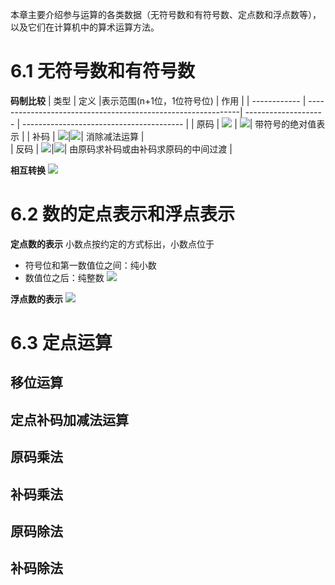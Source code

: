 本章主要介绍参与运算的各类数据（无符号数和有符号数、定点数和浮点数等），以及它们在计算机中的算术运算方法。

# 6.1 无符号数和有符号数

**码制比较**
| 类型         | 定义                                                           |表示范围(n+1位，1位符号位)                    | 作用                                     |
| ------------ | -------------------------------------------------------------| -------------------- | ---------------------------------------- |
| 原码         | ![](https://raw.githubusercontent.com/Anlieh/PicBucket/master/202210141309874.png) | ![](https://raw.githubusercontent.com/Anlieh/PicBucket/master/202210141330651.png)| 带符号的绝对值表示                       |
| 补码         | ![](https://raw.githubusercontent.com/Anlieh/PicBucket/master/202210141313600.png)|![](https://raw.githubusercontent.com/Anlieh/PicBucket/master/202210141328964.png)| 消除减法运算             |                                                                                               
| 反码         |   ![](https://raw.githubusercontent.com/Anlieh/PicBucket/master/202210141315692.png)|![](https://raw.githubusercontent.com/Anlieh/PicBucket/master/202210141327373.png)| 由原码求补码或由补码求原码的中间过渡 |

**相互转换**
![](https://raw.githubusercontent.com/Anlieh/PicBucket/master/202210122124614.png)

# 6.2 数的定点表示和浮点表示
**定点数的表示**
小数点按约定的方式标出，小数点位于
- 符号位和第一数值位之间：纯小数
- 数值位之后：纯整数
![](https://raw.githubusercontent.com/Anlieh/PicBucket/master/202210141334816.png)

**浮点数的表示**
![](https://raw.githubusercontent.com/Anlieh/PicBucket/master/202210122211062.png)

# 6.3 定点运算
## 移位运算
  

## 定点补码加减法运算


## 原码乘法


## 补码乘法


## 原码除法


## 补码除法

